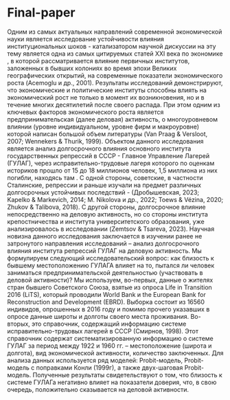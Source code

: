 # Final-paper
Одним из самых актуальных направлений современной экономической науки является исследование устойчивости влияния институциональных шоков - катализатором научной дискуссии на эту тему является одна из самых цитируемых статей XXI века по экономике , в которой рассматривается влияние первичных институтов, заложенных в бывших колониях во время эпохи Великих географических открытий, на современные показатели экономического роста (Acemoglu и др., 2001). Результаты исследований демонстрируют, что экономические и политические институты способны влиять на экономический рост не только в момент их возникновения, но и в течение многих десятилетий после своего распада. При этом одним из ключевых факторов экономического роста является предпринимательская (далее деловая) активность, о многоуровневом влиянии (уровне индивидуальном, уровне фирм и макроуровне) которой написан большой объем литературы (Van Praag & Versloot, 2007; Wennekers & Thurik, 1999).
Объектом данного исследования является анализ долгосрочного влияния основного института государственных репрессий в СССР - Главное Управление Лагерей (ГУЛАГ), через исправительно-трудовые лагеря которого по оценкам историков прошло от 15 до 18 миллионов человек, 1,5 миллиона из них погибли, находясь там . С одной стороны, советские, в частности Сталинские, репрессии и раньше изучали на предмет различных долгосрочных устойчивых последствий - (Дробышевская, 2023; Kapelko & Markevich, 2014; M. Nikolova и др., 2022; Toews & Vézina, 2020; Zhukov & Talibova, 2018). С другой стороны, долгосрочное влияние непосредственно на деловую активность, но со стороны института крепостничества и института университетского образования, уже анализировалось в исследовании (Zemtsov & Tsareva, 2023). Научная новизна данного исследования заключается в изучении ранее не затронутого направления исследований – анализ долгосрочного влияния института репрессий ГУЛАГ на деловую активность.
Мы формулируем следующий исследовательский вопрос: как близость к бывшему местоположению ГУЛАГА влияет на то, пытался ли человек заниматься предпринимательской деятельностью (участвовать в деловой активности)?  Мы используем, во-первых, данные о жителях стран бывшего Советского Союза, взятые из опроса Life in Transition 2016 (LiTS), который проводили World Bank и the European Bank for Reconstruction and Development (EBRD). Выборка состоит из 16560 индивидов, опрошенных в 2016 году и помимо прочего указавших в опросе данные широты и долготы своего места проживания. Во-вторых, это справочник, содержащий информацию системе исправительно-трудовых лагерей в СССР (Смирнов, 1998). Этот справочник содержат систематизированную информацию о системе ГУЛАГ за период между 1922 и 1960 гг. – местоположение (широта и долгота), вид экономической активности, количество заключенных. Для анализа данных используется ряд моделей: Probit-модель, Probit-модель с поправками Конли (1999г), а также двух-шаговая Probit-модель. Полученные результаты свидетельствуют о том, что близость к системе ГУЛАГа негативно влияет на показатели доверия, что, в свою очередь, положительно сказывается на деловой активности.

